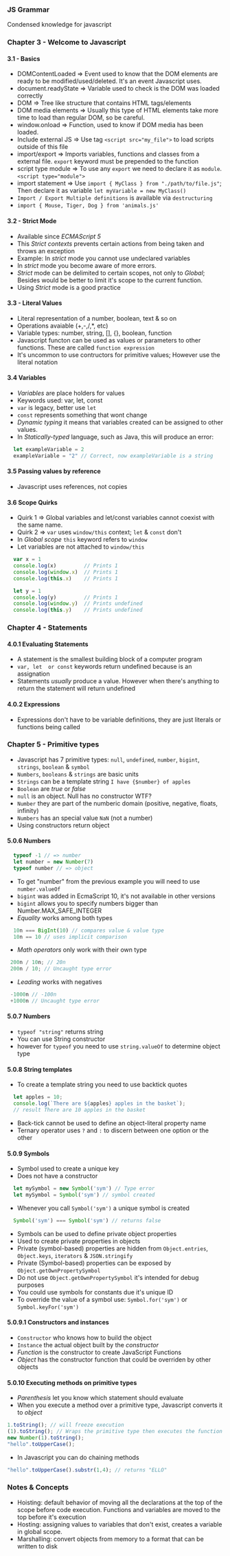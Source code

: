 ### JS Grammar
Condensed knowledge for javascript

### Chapter 3 - Welcome to Javascript
#### 3.1 - Basics
- DOMContentLoaded    => Event used to know that the DOM elements are ready to be modified/used/deleted. It's an event Javascript uses.
- document.readyState => Variable used to check is the DOM was loaded correctly
- DOM                 => Tree like structure that contains HTML tags/elements
- DOM media elements  => Usually this type of HTML elements take more time to load than regular DOM, so be careful.
- window.onload       => Function, used to know if DOM media has been loaded.
- Include external JS => Use tag `<script src="my_file">` to load scripts outside of this file
- import/export       => Imports variables, functions and classes from a external file. `export` keyword must be prepended to the function 
- script type module  => To use any `export` we need to declare it as `module`. `<script type="module">`
- import statement    => Use `import { MyClass } from "./path/to/file.js"`; Then declare it as variable `let myVariable = new MyClass()`
- `Import / Export Multiple definitions` is available via `destructuring`
- `import { Mouse, Tiger, Dog } from 'animals.js'`

#### 3.2 - Strict Mode
- Available since *ECMAScript 5*
- This _Strict contexts_ prevents certain actions from being taken and throws an exception
- Example: In _strict_ mode you cannot use undeclared variables
- In _strict_ mode you become aware of more errors.
- _Strict_ mode can be delimited to certain scopes, not only to *Global*; Besides would be better to limit it's scope to the current function.
- Using _Strict_ mode is a good practice

#### 3.3 - Literal Values
- Literal representation of a number, boolean, text & so on
- Operations avaiable (+,-,/,*, etc)
- Variable types: number, string, [], {}, boolean, function
- Javascript functon can be used as values or parameters to other functions. These are called `function expression`
- It's uncommon to use contructors for primitive values; However use the literal notation

#### 3.4 Variables
- _Variables_ are place holders for values
- Keywords used: var, let, const
- `var` is legacy, better use `let`
- `const` represents something that wont change
- _Dynamic typing_ it means that variables created can be assigned to other values.
- In _Statically-typed_ language, such as Java, this will produce an error:
```javascript
  let exampleVariable = 2
  exampleVariable = "2" // Correct, now exampleVariable is a string
```

#### 3.5 Passing values by reference
- Javascript uses references, not copies

#### 3.6 Scope Quirks
- Quirk 1 => Global variables and let/const variables cannot coexist with the same name.
- Quirk 2 => `var` uses `window/this` context; `let` & `const` don't
- In _Global scope_ `this` keyword refers to `window`
- Let variables are not attached to `window/this`
```javascript
  var x = 1
  console.log(x)         // Prints 1
  console.log(window.x)  // Prints 1
  console.log(this.x)    // Prints 1

  let y = 1
  console.log(y)         // Prints 1
  console.log(window.y)  // Prints undefined
  console.log(this.y)    // Prints undefined
```

### Chapter 4 - Statements
#### 4.0.1 Evaluating Statements
- A statement is the smallest building block of a computer program
- `var, let  or const` keywords return undefined because is an assignation
- Statements _usually_ produce a value. However when there's anything to return the statement will return undefined

#### 4.0.2 Expressions
- Expressions don't have to be variable definitions, they are just literals or functions being called

### Chapter 5 - Primitive types
- Javascript has 7 primitive types: `null`, `undefined`, `number`, `bigint`, `strings`, `boolean` & `symbol` 
- `Numbers`, `booleans` & `strings` are basic units
- `Strings` can be a template string `I have {$number} of apples`
- `Boolean` are _true_ or _false_
- `null` is an object. Null has no constructor WTF?
- `Number` they are part of the numberic domain (positive, negative, floats, infinity)
- `Numbers` has an special value `NaN` (not a number)
- Using constructors return object

#### 5.0.6 Numbers
```javascript
  typeof -1 // => number
  let number = new Number(7)
  typeof number // => object
```
- To get "number" from the previous example you will need to use `number.valueOf`
- `bigint` was added in EcmaScript 10, it's not available in other versions
- `bigint` allows you to specify numbers bigger than Number.MAX_SAFE_INTEGER
- _Equality_ works among both types
```javascript
  10n === BigInt(10) // compares value & value type
  10n == 10 // uses implicit comparison

```
- _Math operators_ only work with their own type
```javascript
 200n / 10n; // 20n
 200n / 10; // Uncaught type error
```
- _Leading_ works with negatives
```javascript
 -1000n // -100n
 +1000n // Uncaught type error
```

#### 5.0.7 Numbers
- `typeof "string"` returns string 
- You can use String constructor
- however for `typeof` you need to use `string.valueOf` to determine object type

#### 5.0.8 String templates
- To create a template string you need to use backtick quotes
```javascript
  let apples = 10;
  console.log(`There are ${apples} apples in the basket`);
  // result There are 10 apples in the basket
```
- Back-tick cannot be used to define an object-literal property name
- Ternary operator uses `?` and `:` to discern between one option or the other

#### 5.0.9 Symbols
- Symbol used to create a unique key
- Does not have a constructor
```javascript
  let mySymbol = new Symbol('sym') // Type error
  let mySymbol = Symbol('sym') // symbol created
```
- Whenever you call `Symbol('sym')` a unique symbol is created
```javascript
  Symbol('sym') === Symbol('sym') // returns false
```
- Symbols can be used to define private object properties
- Used to create private properties in objects
- Private (symbol-based) properties are hidden from `Object.entries`, `Object.keys`, `iterators` & `JSON.stringify`
- Private (Symbol-based) properties can be exposed by `Object.getOwnPropertySymbol`
- Do not use `Object.getOwnPropertySymbol` it's intended for debug purposes
- You could use symbols for constants due it's unique ID
- To override the value of a symbol use: `Symbol.for('sym')` or `Symbol.keyFor('sym')`

#### 5.0.9.1 Constructors and instances
- `Constructor` who knows how to build the object
- `Instance` the actual object built by the _constructor_
- _Function_ is the constructor to create JavaScript Functions
- _Object_ has the constructor function that could be overriden by other objects

#### 5.0.10 Executing methods on primitive types
- _Parenthesis_ let you know which statement should evaluate
- When you execute a method over a primitive type, Javascript converts it to _object_
```javascript
1.toString(); // will freeze execution
(1).toString(); // Wraps the primitive type then executes the function that will return "1"
new Number(1).toString();
"hello".toUpperCase();
```
- In Javascript you can do chaining methods
```javascript
"hello".toUpperCase().substr(1,4); // returns "ELLO"
```

### Notes & Concepts
- Hoisting: default behavior of moving all the declarations at the top of the scope before code execution. Functions and variables are moved to the top before it's execution
- Hosting: assigning values to variables that don't exist, creates a variable in global scope.
- Marshalling: convert objects from memory to a format that can be written to disk

